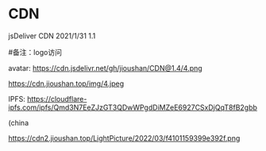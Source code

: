# CDN
jsDeliver CDN
2021/1/31 1.1

#备注：logo访问

avatar: https://cdn.jsdelivr.net/gh/jioushan/CDN@1.4/4.png

https://cdn.jioushan.top/img/4.jpeg

IPFS:
https://cloudflare-ipfs.com/ipfs/Qmd3N7EeZJzGT3QDwWPgdDiMZeE6927CSxDjQqT8fB2gbb

(china


https://cdn2.jioushan.top/LightPicture/2022/03/f4101159399e392f.png


